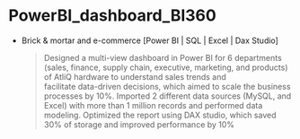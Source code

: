 # PowerBI_dashboard_BI360

- Brick & mortar and e-commerce [Power BI | SQL | Excel | Dax Studio]

  >	Designed a multi-view dashboard in Power BI for 6 departments (sales, finance, supply chain, executive, marketing, and products) of AtliQ hardware to understand sales trends and     
    facilitate data-driven decisions, which aimed to scale the business processes by 10%.
  >	Imported 2 different data sources (MySQL, and Excel) with more than 1 million records and performed data modeling. 
  >	Optimized the report using DAX studio, which saved 30% of storage and improved performance by 10%
